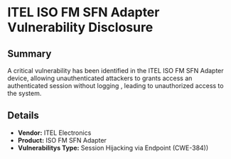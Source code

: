 # ITEL ISO FM SFN Adapter Vulnerability Disclosure

## Summary

A critical vulnerability has been identified in the  ITEL ISO FM SFN Adapter device, allowing unauthenticated attackers to grants access an authenticated session without logging , leading to unauthorized access to the system.

## Details

- **Vendor:** ITEL Electronics
- **Product:** ISO FM SFN Adapter
- **Vulnerabilitys Type:**  Session Hijacking via  Endpoint  (CWE-384))

